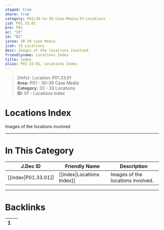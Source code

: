 ```yaml
---  
staged: true  
share: true  
category: P01/30-to-39-Case-Media/33-Locations  
jid: P01.33.01  
pro: P01  
ac: "33"  
id: "01"  
jarea: 30-39 Case Media  
jcat: 33 Locations  
desc: Images of the locations involved.  
friendlyname: Locations Index  
title: index  
alias: P01-33-01, Locations Index  
---  
```

  
>[!info]- Location: P01.33.01  
>**Area:** P01 - 30-39 Case Media  
>**Category:** 33 - 33 Locations  
>**ID:** 01 - Locations Index  
  
# Locations Index  
  
Images of the locations involved  
   
  
  
---  
# In This Category  
  
| J.Dec ID                                                                    | Friendly Name                                                                     | Description                       |  
| --------------------------------------------------------------------------- | --------------------------------------------------------------------------------- | --------------------------------- |  
| [[index\|P01.33.01]] | [[index\|Locations Index]] | Images of the locations involved. |  
  
  
---  
# Backlinks  
<div><table class="dataview table-view-table"><thead class="table-view-thead"><tr class="table-view-tr-header"><th class="table-view-th"><span></span><span class="dataview small-text">1</span></th><th class="table-view-th"><span></span></th></tr></thead><tbody class="table-view-tbody"></tbody></table></div>